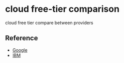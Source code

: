 # cloud free-tier comparison
cloud free tier compare between providers 


## Reference
- [Google](https://cloud.google.com/free/docs/gcp-free-tier#free-tier-usage-limits)
- [IBM](https://www.ibm.com/cloud/free)
